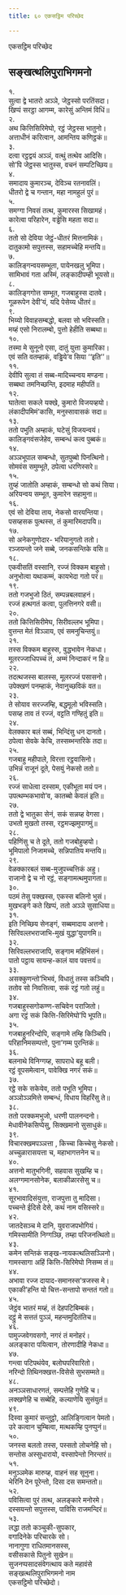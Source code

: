 ```yaml
---
title: ६० एकसट्ठिम परिच्छेद

---
```

एकसट्ठिम परिच्छेद  


## सङ्खत्थलिपुराभिगमनो

१.  
सुत्वा द्वे भातरो अञ्ञे, जेट्ठस्सो परतिंसदा।  
खिप्पं सरट्ठा आगम्म, कारेसुं अन्तिमं विधिं॥  
२.  
अथ कित्तिसिरिमेघो, रट्ठं जेट्ठस्स भातुनो।  
अत्ताधीनं करित्वान, आमन्तिय कणिट्ठकं॥  
३.  
दत्वा रट्ठद्वयं अञ्ञं, वत्थुं तत्थेव आदिसि।  
सो’पि जेट्ठस्स भातुस्स, वचनं सम्पटिच्छिय॥  
४.  
समादाय कुमारञ्च, देविञ्च रतनावलिं।  
धीतरो द्वे च गन्तान, महा नामहुलं पुरं॥  
५.  
समग्गा निवसं तत्थ, कुमारस्स सिखामहं।  
कारेत्वा परिहारेन, वड्ढेसि महता सदा॥  
६.  
ततो सो देविया जेट्ठं-धीतरं मित्तनामिकं।  
दातुकामो सपुत्तस्स, सहामच्चेहि मन्तयि॥  
७.  
कालिङ्गन्वयसम्भूता, पायेनखलु भूमिपा।  
सामिभावं गता अस्मिं, लङ्कादीपम्ही भूयसो॥  
८.  
कालिङ्गगोत्त सम्भूत, गजबाहुस्स दातवे।  
गूळरूपेन देवी’यं, यदि पेसेय्य धीतरं॥  
९.  
भिय्यो विवाहसम्बद्धो, बलवा सो भविस्सति।  
मय्हं एसो निरालम्बो, पुत्तो हेहीति सब्बथा॥  
१०.  
तस्मा मे सुनूनो एसा, दातुं युत्ता कुमारिका।  
एवं सति वतम्हाकं, वड्ढिये’व सिया ‘‘इति’’॥  
११.  
देवीपि सुत्वा तं सब्ब-मादिच्चन्वय मण्डना।  
सब्बथा तमनिच्छन्ति, इदमाह महीपतिं॥  
१२.  
घातेत्वा सकले यक्खे, कुमारो विजयव्हयो।  
लंकादीपमिमं’कासि, मनुस्सावासकं सदा॥  
१३.  
ततो पभुति अम्हाकं, घटेसुं विजयन्वयं।  
कालिङ्गवंसजेहेव, सम्बन्धं कत्व पुब्बकं॥  
१४.  
अञ्ञभूपाल सम्बन्धो, सुतपुब्बो पिनत्थिनो।  
सोमवंस समुम्भूते, ठपेत्वा धरणिस्सरे॥  
१५.  
तुय्हं जातोति अम्हाकं, सम्बन्धो सो कथं सिया।  
अरियन्वय सम्भूत, कुमारेन सहामुना॥  
१६.  
एवं सो देविया ताय, नेकसो वारयन्तिया।  
पसय्हसक पुत्थस्स, तं कुमारिमदापयि॥  
१७.  
सो अनेकगुणोदार- भरियानुगतो ततो।  
रञ्जयन्तो जने सब्बे, जनकसन्तिके वसि॥  
१८.  
एकवीसतिं वस्सानि, रज्जं विक्कम बाहुसो।  
अनुभोत्वा यथाकम्मं, कायभेदा गतो परं॥  
१९.  
ततो गजभुजो ठितं, सम्पन्नबलवाहनं।  
रज्जं हत्थगतं कत्वा, पुलत्तिनगरे वसी॥  
२०.  
ततो कित्तिसिरीमेघ, सिरीवल्लभ भूमिपा।  
वुत्तन्त मेतं विञ्ञाय, एवं समनुचिन्तयुं॥  
२१.  
तस्स विक्कम बाहुस्स, वुद्धभावेन नेकधा।  
मूलरज्जाधिपच्चं तं, अम्मं निन्दाकरं न हि॥  
२२.  
तदत्थजस्स बालस्स, मूलरज्जं पसासनो।  
उपेक्खणं पनम्हाकं, नेवानुच्छविकं वत॥  
२३.  
ते सोयाव सरज्जम्हि, बद्धमूलो भविस्सति।  
पसय्ह ताव तं रज्जं, वट्टति गण्हितुं इति॥  
२४.  
वेलक्कार बलं सब्बं, भिन्दिंसु धन दानतो।  
ठपेत्वा सेवके केचि, तस्सब्भन्तरिके तदा॥  
२५.  
गजबाहु महीपाले, विरत्ता रट्ठवासिनो।  
उभिन्नं राजूनं दूते, पेसयुं नेकसो ततो॥  
२६.  
रज्जं साधेत्वा दस्साम, एकीभूता मयं पन।  
उपत्थम्भकभावो’व, कातब्बो केवलं इति॥  
२७.  
ततो द्वे भातुका सेनं, सकं सन्नय्ह वेगसा।  
उभतो मुखतो तस्स, रट्ठमज्झमुपागमुं॥  
२८.  
पहिणिंसु च ते दूते, ततो गजबोहुव्हयो।  
भूमिपालो निजामच्चे, सन्निपातिय मन्तयि॥  
२९.  
वेळक्कारबलं सब्ब-मुजुपच्चत्तिकं अहु।  
राजानो द्वे च नो रट्ठं, सङ्गामत्थमुपागता॥  
३०.  
पठमं तेसु पक्खस्स, एकस्स बलिनो भुसं।  
मुखभङ्गे कते खिप्पं, ततो अञ्ञे सुसाधिया॥  
३१.  
इति निच्छिय सेनङ्गं, सब्बमादाय अत्तनो।  
सिरिवल्लभराजाभि-मुखं युद्धा’युपागमि॥  
३२.  
सिरिवल्लभराजापि, सङ्गाम महिभिंसनं।  
पातो पट्ठाय सायन्ह-कालं याव पवत्तयं॥  
३३.  
असक्कुणन्तो’भिभवं, विधातुं तस्स कञ्चिपि।  
ततोव सो निवत्तित्वा, सकं रट्ठं गतो लहुं॥  
३४.  
गजबाहुस्सगोकण्ण-सचिवेन पराजितो।  
अगा रट्ठं सकं कित्ति-सिरिमेघो’पि भूपति॥  
३५.  
गजबाहुनरिन्दोपि, सङ्गामे तम्हि किञ्चिपि।  
परिहानिमसम्पत्तो, पुना’गम्म पुरन्तिकं॥  
३६.  
बलनाथे विनिग्गय्ह, सापराधे बहू बली।  
रट्ठं वूपसमेत्वान, पावेक्खि नगरं सकं॥  
३७.  
रट्ठे सके सकेयेव, ततो पभूति भूमिपा।  
अञ्ञोञ्ञमित्ते सम्बन्धं, विधाय विहरिंसु ते॥  
३८.  
ततो परक्कमभुजो, धरणी पालनन्दनो।  
मेधावीनेकसिप्पेसु, सिक्खमानो सुसाधुकं॥  
३९.  
विचारक्खमपञ्ञत्ता , किच्चा किच्चेसु नेकसो।  
अच्चुळारासयत्ता च, महाभागत्तनेन च॥  
४०.  
अत्तनो मातुभगिनी, सहवास सुखम्हि च।  
अलग्गमानसोनेक, बलाकीळारसेसु च॥  
४१.  
सूरभावादिसंयुत्ता, राजपुत्ता तु मादिसा।  
पच्चन्ते ईदिसे देसे, कथं नाम वसिस्सरे॥  
४२.  
जातदेसञ्च मे दानि, युवराजपभोगियं।  
गमिस्सामीति निग्गञ्छि, तम्हा परिजनत्थितो॥  
४३.  
कमेन सन्तिकं सङ्ख-नायकत्थलिसञ्ञिनो।  
गामस्सागा अहिं कित्ति-सिरिमेघो निसम्म तं॥  
४४.  
अभावा रज्ज दायाद-समानस्स’त्रजस्स मे।  
एकाकी’हन्ति यो चित्त-सन्तापो सन्ततं गतो॥  
४५.  
जेट्ठंव भातरं मय्हं, तं देहपटिबिम्बकं।  
दट्ठुं मे सत्ततं पुञ्ञं, महन्तमुदितंतिच॥  
४६.  
पामुज्जवेगवसगो, नगरं तं मनोहरं।  
अलङ्कारा पयित्वान, तोरणादीहि नेकधा॥  
४७.  
गन्त्वा पटिपथंयेव, बलोघपरिवारितो।  
नरिन्दो तिथिनक्खत्त-विसेसे सुभसम्मते॥  
४८.  
अनञ्ञसाधारणतं, सम्पत्तेहि गुणेहि च।  
लक्खणेहि च सब्बेहि, कल्याणेयि सुसंयुतं॥  
४९.  
दिस्वा कुमारं सन्तुट्ठो, आलिङ्गित्वान पेमतो।  
उरे कत्वान चुम्बित्वा, मत्थकम्हि पुनप्पुनं॥  
५०.  
जनस्स बलतो तस्स, पस्सतो लोचनेहि सो।  
सन्तोस अस्सुधारायो, वस्सापेन्तो निरन्तरं॥  
५१.  
मनुञ्ञमेक मारुय्ह, वाहनं सह सूनुना।  
भेरिनि देन पूरेन्तो, दिसा दस समन्ततो॥  
५२.  
पविसित्वा पुरं तत्थ, अलङ्कारे मनोरमे।  
दस्सयन्तो सपुत्तस्स, पाविसि राजमन्दिरं॥  
५३.  
लद्धा ततो कञ्चुकी-सुपकार,  
वगादिनेके परिचारके सो।  
नानागुणा राधितमानसस्स,  
वसीसकासे पितुनो सुखेन॥  
सुजनप्पसादसंवेगत्थाय कते महावंसे  
सङ्खत्थलिपुराभिगमनो नाम  
एकसट्ठिमो परिच्छेदो।  